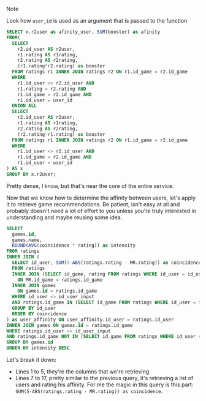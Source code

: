 > [!NOTE]
> Look how `user_id` is used as an argument that is passed to the function

```sql {13,24} /user_id/
SELECT x.r2user as afinity_user, SUM(booster) as afinity
FROM(
  SELECT
    r2.id_user AS r2user,
    r1.rating AS r1rating,
    r2.rating AS r2rating,
    (r1.rating*r2.rating) as booster
  FROM ratings r1 INNER JOIN ratings r2 ON r1.id_game = r2.id_game
  WHERE
    r1.id_user <> r2.id_user AND
    r1.rating = r2.rating AND
    r1.id_game = r2.id_game AND
    r1.id_user = user_id
  UNION ALL
  SELECT
    r2.id_user AS r2user,
    r1.rating AS r1rating,
    r2.rating AS r2rating,
    (r2.rating-r1.rating) as booster
  FROM ratings r1 INNER JOIN ratings r2 ON r1.id_game = r2.id_game
  WHERE
    r1.id_user <> r2.id_user AND
    r1.id_game = r2.id_game AND
    r1.id_user = user_id
) AS x
GROUP BY x.r2user;
```

Pretty dense, I know, but that's near the core of the entire service.

Now that we know how to determine the affinity between users, let's apply it to retrieve game recommendations. Be patient, isn't easy at all and probably doesn't need a lot of effort to you unless you're truly interested in understanding and maybe reusing some idea.

```sql /id_user_input/
SELECT
  games.id,
  games.name,
  ROUND(AVG(coincidence * rating)) as intensity
FROM ratings
INNER JOIN (
  SELECT id_user, SUM(5-ABS(ratings.rating - MR.rating)) as coincidence
  FROM ratings
  INNER JOIN (SELECT id_game, rating FROM ratings WHERE id_user = id_user_input) MR
    ON MR.id_game = ratings.id_game
  INNER JOIN games
    ON games.id = ratings.id_game
  WHERE id_user <> id_user_input
  AND ratings.id_game IN (SELECT id_game FROM ratings WHERE id_user = id_user_input)
  GROUP BY id_user
  ORDER BY coincidence
) as user_affinity ON user_affinity.id_user = ratings.id_user
INNER JOIN games ON games.id = ratings.id_game
WHERE ratings.id_user <> id_user_input
AND ratings.id_game NOT IN (SELECT id_game FROM ratings WHERE id_user = id_user_input)
GROUP BY games.id
ORDER BY intensity DESC
```

Let's break it down:

- Lines 1 to 5, they're the columns that we're retrieving
- Lines 7 to 17, pretty similar to the previous query, it's retrieving a list of users and rating his affinity. For me the magic in this query is this part: `SUM(5-ABS(ratings.rating - MR.rating)) as coincidence`.
